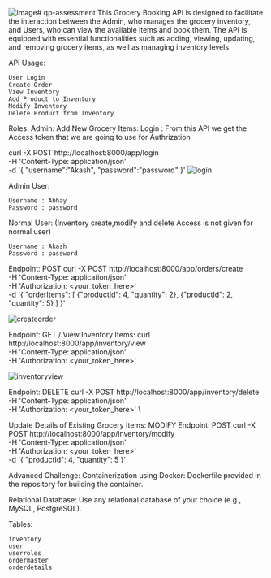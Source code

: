 ![image](https://github.com/abhay0440/qp-assessment/assets/52811391/87a7556f-cb0f-4652-9084-89b568f4b8e7)# qp-assessment
This Grocery Booking API is designed to facilitate the interaction between the Admin, who manages the grocery inventory, and Users, who can view the available items and book them. The API is equipped with essential functionalities such as adding, viewing, updating, and removing grocery items, as well as managing inventory levels

API Usage:

    User Login
    Create Order
    View Inventory
    Add Product to Inventory
    Modify Inventory
    Delete Product from Inventory


Roles:
Admin:
Add New Grocery Items:
Login : From this API we get the Access token that we are going to use for Authrization

curl -X POST http://localhost:8000/app/login \
    -H 'Content-Type: application/json' \
    -d '{
    "username":"Akash",
    "password":"password"
}'
![login](https://github.com/abhay0440/qp-assessment/assets/52811391/5a644601-d869-4d40-889e-a786c4812e15)

Admin User:

    Username : Abhay
    Password : password
    
Normal User: (Inventory create,modify and delete Access is not given for normal user)

    Username : Akash
    Password : password


Endpoint: POST curl -X POST http://localhost:8000/app/orders/create \
    -H 'Content-Type: application/json' \
    -H 'Authorization: <your_token_here>' \
    -d '{
    "orderItems": [
        {"productId": 4, "quantity": 2},
        {"productId": 2, "quantity": 5}
    ]
}'

![createorder](https://github.com/abhay0440/qp-assessment/assets/52811391/570a40c3-6c48-405e-be31-9e2554eaf78e)

Endpoint: GET /
View Inventory Items:
curl http://localhost:8000/app/inventory/view \
    -H 'Content-Type: application/json' \
    -H 'Authorization: <your_token_here>'

![inventoryview](https://github.com/abhay0440/qp-assessment/assets/52811391/d0b5f115-5b42-47f6-97b8-a04ffde9324b)

Endpoint: DELETE
curl -X POST http://localhost:8000/app/inventory/delete \
    -H 'Content-Type: application/json' \
    -H 'Authorization: <your_token_here>' \


Update Details of Existing Grocery Items: MODIFY
Endpoint: POST
curl -X POST http://localhost:8000/app/inventory/modify \
    -H 'Content-Type: application/json' \
    -H 'Authorization: <your_token_here>' \
    -d '{ "productId": 4, "quantity": 5 }'


Advanced Challenge:
Containerization using Docker:
Dockerfile provided in the repository for building the container.

Relational Database:
Use any relational database of your choice (e.g., MySQL, PostgreSQL).

Tables:

    inventory
    user
    userroles
    ordermaster
    orderdetails
